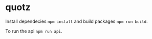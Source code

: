 # quotz

Install dependecies `npm install` and build packages `npm run build`.

To run the api `npm run api`.
